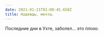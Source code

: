 ```yaml
---
date: 2021-01-21T01:09:45.658Z
title: Надежды, мечты.
---
```

Последние дни в Ухте, заболел... это плохо.